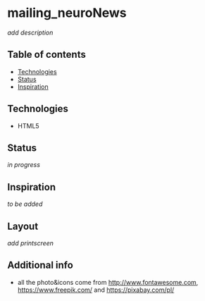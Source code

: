 # mailing_neuroNews
_add description_

## Table of contents
* [Technologies](#technologies)
* [Status](#status)
* [Inspiration](#inspiration)

## Technologies
* HTML5

## Status
_in progress_ 

## Inspiration
_to be added_

## Layout
_add printscreen_

## Additional info
* all the photo&icons come from  http://www.fontawesome.com, https://www.freepik.com/ and https://pixabay.com/pl/
